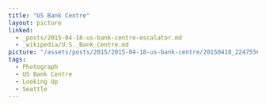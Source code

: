 ```yaml
---
title: "US Bank Centre"
layout: picture
linked:
  - _posts/2015-04-18-us-bank-centre-escalator.md
  - _wikipedia/U.S._Bank_Centre.md
picture: "/assets/posts/2015/2015-04-18-us-bank-centre/20150418_224755681_iOS.jpg"
tags:
  - Photograph
  - US Bank Centre
  - Looking Up
  - Seattle
---
```

